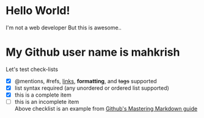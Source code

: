 # Hello World!
I'm not a web developer
But this is awesome..


# My Github user name is mahkrish
Let's test check-lists
- [x] @mentions, #refs, [links](), **formatting**, and <del>tags</del> supported
- [x] list syntax required (any unordered or ordered list supported)
- [x] this is a complete item
- [ ] this is an incomplete item  
Above checklist is an example from [Github's Mastering Markdown guide](https://guides.github.com/features/mastering-markdown/)
